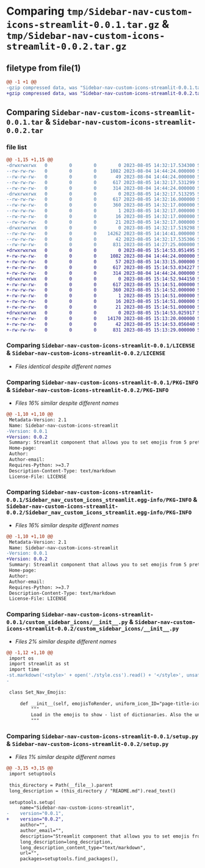 # Comparing `tmp/Sidebar-nav-custom-icons-streamlit-0.0.1.tar.gz` & `tmp/Sidebar-nav-custom-icons-streamlit-0.0.2.tar.gz`

## filetype from file(1)

```diff
@@ -1 +1 @@
-gzip compressed data, was "Sidebar-nav-custom-icons-streamlit-0.0.1.tar", last modified: Sat Aug  5 14:32:17 2023, max compression
+gzip compressed data, was "Sidebar-nav-custom-icons-streamlit-0.0.2.tar", last modified: Sat Aug  5 15:14:53 2023, max compression
```

## Comparing `Sidebar-nav-custom-icons-streamlit-0.0.1.tar` & `Sidebar-nav-custom-icons-streamlit-0.0.2.tar`

### file list

```diff
@@ -1,15 +1,15 @@
-drwxrwxrwx   0        0        0        0 2023-08-05 14:32:17.534300 Sidebar-nav-custom-icons-streamlit-0.0.1/
--rw-rw-rw-   0        0        0     1082 2023-08-04 14:44:24.000000 Sidebar-nav-custom-icons-streamlit-0.0.1/LICENSE
--rw-rw-rw-   0        0        0       49 2023-08-04 14:44:24.000000 Sidebar-nav-custom-icons-streamlit-0.0.1/MANIFEST.in
--rw-rw-rw-   0        0        0      617 2023-08-05 14:32:17.531299 Sidebar-nav-custom-icons-streamlit-0.0.1/PKG-INFO
--rw-rw-rw-   0        0        0      314 2023-08-04 14:44:24.000000 Sidebar-nav-custom-icons-streamlit-0.0.1/README.md
-drwxrwxrwx   0        0        0        0 2023-08-05 14:32:17.513295 Sidebar-nav-custom-icons-streamlit-0.0.1/Sidebar_nav_custom_icons_streamlit.egg-info/
--rw-rw-rw-   0        0        0      617 2023-08-05 14:32:16.000000 Sidebar-nav-custom-icons-streamlit-0.0.1/Sidebar_nav_custom_icons_streamlit.egg-info/PKG-INFO
--rw-rw-rw-   0        0        0      360 2023-08-05 14:32:17.000000 Sidebar-nav-custom-icons-streamlit-0.0.1/Sidebar_nav_custom_icons_streamlit.egg-info/SOURCES.txt
--rw-rw-rw-   0        0        0        1 2023-08-05 14:32:17.000000 Sidebar-nav-custom-icons-streamlit-0.0.1/Sidebar_nav_custom_icons_streamlit.egg-info/dependency_links.txt
--rw-rw-rw-   0        0        0       16 2023-08-05 14:32:17.000000 Sidebar-nav-custom-icons-streamlit-0.0.1/Sidebar_nav_custom_icons_streamlit.egg-info/requires.txt
--rw-rw-rw-   0        0        0       21 2023-08-05 14:32:17.000000 Sidebar-nav-custom-icons-streamlit-0.0.1/Sidebar_nav_custom_icons_streamlit.egg-info/top_level.txt
-drwxrwxrwx   0        0        0        0 2023-08-05 14:32:17.519298 Sidebar-nav-custom-icons-streamlit-0.0.1/custom_sidebar_icons/
--rw-rw-rw-   0        0        0    14262 2023-08-05 14:14:41.000000 Sidebar-nav-custom-icons-streamlit-0.0.1/custom_sidebar_icons/__init__.py
--rw-rw-rw-   0        0        0       42 2023-08-05 14:32:17.535306 Sidebar-nav-custom-icons-streamlit-0.0.1/setup.cfg
--rw-rw-rw-   0        0        0      831 2023-08-05 14:27:25.000000 Sidebar-nav-custom-icons-streamlit-0.0.1/setup.py
+drwxrwxrwx   0        0        0        0 2023-08-05 15:14:53.051495 Sidebar-nav-custom-icons-streamlit-0.0.2/
+-rw-rw-rw-   0        0        0     1082 2023-08-04 14:44:24.000000 Sidebar-nav-custom-icons-streamlit-0.0.2/LICENSE
+-rw-rw-rw-   0        0        0       57 2023-08-05 14:33:15.000000 Sidebar-nav-custom-icons-streamlit-0.0.2/MANIFEST.in
+-rw-rw-rw-   0        0        0      617 2023-08-05 15:14:53.034227 Sidebar-nav-custom-icons-streamlit-0.0.2/PKG-INFO
+-rw-rw-rw-   0        0        0      314 2023-08-04 14:44:24.000000 Sidebar-nav-custom-icons-streamlit-0.0.2/README.md
+drwxrwxrwx   0        0        0        0 2023-08-05 15:14:52.944150 Sidebar-nav-custom-icons-streamlit-0.0.2/Sidebar_nav_custom_icons_streamlit.egg-info/
+-rw-rw-rw-   0        0        0      617 2023-08-05 15:14:51.000000 Sidebar-nav-custom-icons-streamlit-0.0.2/Sidebar_nav_custom_icons_streamlit.egg-info/PKG-INFO
+-rw-rw-rw-   0        0        0      360 2023-08-05 15:14:52.000000 Sidebar-nav-custom-icons-streamlit-0.0.2/Sidebar_nav_custom_icons_streamlit.egg-info/SOURCES.txt
+-rw-rw-rw-   0        0        0        1 2023-08-05 15:14:51.000000 Sidebar-nav-custom-icons-streamlit-0.0.2/Sidebar_nav_custom_icons_streamlit.egg-info/dependency_links.txt
+-rw-rw-rw-   0        0        0       16 2023-08-05 15:14:51.000000 Sidebar-nav-custom-icons-streamlit-0.0.2/Sidebar_nav_custom_icons_streamlit.egg-info/requires.txt
+-rw-rw-rw-   0        0        0       21 2023-08-05 15:14:51.000000 Sidebar-nav-custom-icons-streamlit-0.0.2/Sidebar_nav_custom_icons_streamlit.egg-info/top_level.txt
+drwxrwxrwx   0        0        0        0 2023-08-05 15:14:53.025917 Sidebar-nav-custom-icons-streamlit-0.0.2/custom_sidebar_icons/
+-rw-rw-rw-   0        0        0    14170 2023-08-05 15:13:20.000000 Sidebar-nav-custom-icons-streamlit-0.0.2/custom_sidebar_icons/__init__.py
+-rw-rw-rw-   0        0        0       42 2023-08-05 15:14:53.056040 Sidebar-nav-custom-icons-streamlit-0.0.2/setup.cfg
+-rw-rw-rw-   0        0        0      831 2023-08-05 15:13:29.000000 Sidebar-nav-custom-icons-streamlit-0.0.2/setup.py
```

### Comparing `Sidebar-nav-custom-icons-streamlit-0.0.1/LICENSE` & `Sidebar-nav-custom-icons-streamlit-0.0.2/LICENSE`

 * *Files identical despite different names*

### Comparing `Sidebar-nav-custom-icons-streamlit-0.0.1/PKG-INFO` & `Sidebar-nav-custom-icons-streamlit-0.0.2/PKG-INFO`

 * *Files 16% similar despite different names*

```diff
@@ -1,10 +1,10 @@
 Metadata-Version: 2.1
 Name: Sidebar-nav-custom-icons-streamlit
-Version: 0.0.1
+Version: 0.0.2
 Summary: Streamlit component that allows you to set emojis from 5 prettier icon libraries
 Home-page: 
 Author: 
 Author-email: 
 Requires-Python: >=3.7
 Description-Content-Type: text/markdown
 License-File: LICENSE
```

### Comparing `Sidebar-nav-custom-icons-streamlit-0.0.1/Sidebar_nav_custom_icons_streamlit.egg-info/PKG-INFO` & `Sidebar-nav-custom-icons-streamlit-0.0.2/Sidebar_nav_custom_icons_streamlit.egg-info/PKG-INFO`

 * *Files 16% similar despite different names*

```diff
@@ -1,10 +1,10 @@
 Metadata-Version: 2.1
 Name: Sidebar-nav-custom-icons-streamlit
-Version: 0.0.1
+Version: 0.0.2
 Summary: Streamlit component that allows you to set emojis from 5 prettier icon libraries
 Home-page: 
 Author: 
 Author-email: 
 Requires-Python: >=3.7
 Description-Content-Type: text/markdown
 License-File: LICENSE
```

### Comparing `Sidebar-nav-custom-icons-streamlit-0.0.1/custom_sidebar_icons/__init__.py` & `Sidebar-nav-custom-icons-streamlit-0.0.2/custom_sidebar_icons/__init__.py`

 * *Files 2% similar despite different names*

```diff
@@ -1,12 +1,10 @@
 import os
 import streamlit as st
 import time
-st.markdown('<style>' + open('./style.css').read() + '</style>', unsafe_allow_html=True)
-
   
 class Set_Nav_Emojis:
 
     def __init__(self, emojisToRender, uniform_icon_ID="page-title-icon"):
         """
         Load in the emojis to show - list of dictionaries. Also the uniform id for all icon ids
         """
```

### Comparing `Sidebar-nav-custom-icons-streamlit-0.0.1/setup.py` & `Sidebar-nav-custom-icons-streamlit-0.0.2/setup.py`

 * *Files 1% similar despite different names*

```diff
@@ -3,15 +3,15 @@
 import setuptools
 
 this_directory = Path(__file__).parent
 long_description = (this_directory / "README.md").read_text()
 
 setuptools.setup(
     name="Sidebar-nav-custom-icons-streamlit",
-    version="0.0.1",
+    version="0.0.2",
     author="",
     author_email="",
     description="Streamlit component that allows you to set emojis from 5 prettier icon libraries",
     long_description=long_description,
     long_description_content_type="text/markdown",
     url="",
     packages=setuptools.find_packages(),
```

